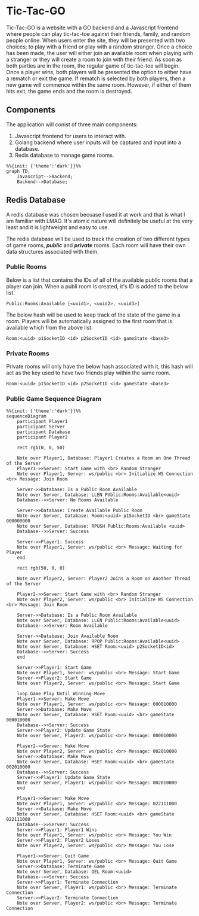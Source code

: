 # Tic-Tac-GO

Tic-Tac-GO is a website with a GO backend and a Javascript frontend where people can play 
tic-tac-toe against their friends, family, and random people online. When users enter the site, 
they will be presented with two choices; to play with a friend or play with a random stranger. Once
a choice has been made, the user will either join an available room when playing with a stranger
or they will create a room to join with their friend. As soon as both parties are in the room, the 
regular game of tic-tac-toe will begin. Once a player wins, both players will be presented the 
option to either have a rematch or exit the game. If rematch is selected by both players, then a
new game will commence within the same room. However, if either of them hits exit, the game ends 
and the room is destroyed.  

## Components

The application will conist of three main components:
1) Javascript frontend for users to interact with.
2) Golang backend where user inputs will be captured and input into a database.
3) Redis database to manage game rooms.

```mermaid
%%{init: {'theme':'dark'}}%%
graph TD;
    Javascript-->Backend;
    Backend-->Database;
```

## Redis Database

A redis database was chosen becuase I used it at work and that is what I am familiar with LMAO.
It's atomic nature will definitely be useful at the very least and it is lightweight and easy to 
use.

The redis database will be used to track the creation of two different types of game rooms, 
_**public**_ and _**private**_ rooms. Each room will have their own data structures associated with
them.

### Public Rooms

Below is a list that contains the IDs of all of the available public rooms that a player can join.
When a publi room is created, it's ID is added to the below list.

```
Public:Rooms:Available [<uuid1>, <uuid2>, <uuid3>]
```

The below hash will be used to keep track of the state of the game in a room. Players will be
automatically assigned to the first room that is available which from the above list.

```
Room:<uuid> p1SocketID <id> p2SocketID <id> gameState <base3>
```

### Private Rooms

Private rooms will only have the below hash associated with it, this hash will act as the key used
to have two friends play within the same room.

```
Room:<uuid> p1SocketID <id> p2SocketID <id> gameState <base3>
```

### Public Game Sequence Diagram

```mermaid
%%{init: {'theme':'dark'}}%%
sequenceDiagram
    participant Player1
    participant Server
    participant Database
    participant Player2

    rect rgb(0, 0, 50)

    Note over Player1, Database: Player1 Creates a Room on One Thread of the Server
    Player1->>Server: Start Game with <br> Random Stranger 
    Note over Player1, Server: ws/public <br> Initialize WS Connection <br> Message: Join Room

    Server->>Database: Is a Public Room Available
    Note over Server, Database: LLEN PUblic:Rooms:Available<uuid>
    Database-->>Server: No Rooms Available

    Server->>Database: Create Available Public Room
    Note over Server, Database: Room:<uuid> p1SocketID <br> gameState 000000000
    Note over Server, Database: RPUSH Public:Rooms:Available <uuid>
    Database-->>Server: Success

    Server->>Player1: Success
    Note over Player1, Server: ws/public <br> Message: Waiting for Player
    end

    rect rgb(50, 0, 0) 
   
    Note over Player2, Server: Player2 Joins a Room on Another Thread of the Server

    Player2->>Server: Start Game with <br> Random Stranger 
    Note over Player2, Server: ws/public <br> Initialize WS Connection <br> Message: Join Room

    Server->>Database: Is a Public Room Available
    Note over Server, Database: LLEN Public:Rooms:Available<uuid>
    Database-->>Server: Room Available

    Server->>Database: Join Available Room
    Note over Server, Database: RPOP Public:Rooms:Available<uuid>
    Note over Server, Database: HSET Room:<uuid> p2SocketID<id>
    Database-->>Server: Success
    end
    
    Server->>Player1: Start Game
    Note over Player1, Server: ws/public <br> Message: Start Game
    Server->>Player2: Start Game
    Note over Player2, Server: ws/public <br> Message: Start Game

    loop Game Play Until Winning Move
    Player1->>Server: Make Move
    Note over Player1, Server: ws/public <br> Message: 000010000
    Server->>Database: Make Move
    Note over Server, Database: HSET Room:<uuid> <br> gameState 000010000
    Database-->>Server: Success
    Server->>Player2: Update Game State
    Note over Server, Player2: ws/public <br> Message: 000010000

    Player2->>Server: Make Move
    Note over Player2, Server: ws/public <br> Message: 002010000
    Server->>Database: Make Move
    Note over Server, Database: HSET Room:<uuid> <br> gameState 002010000
    Database-->>Server: Success
    Server->>Player1: Update Game State
    Note over Server, Player1: ws/public <br> Message: 002010000
    end

    Player1->>Server: Make Move
    Note over Player1, Server: ws/public <br> Message: 022111000
    Server->>Database: Make Move
    Note over Server, Database: HSET Room:<uuid> <br> gameState 022111000
    Database-->>Server: Success
    Server->>Player1: Player1 Wins
    Note over Player1, Server: ws/public <br> Message: You Win
    Server->>Player2: Player2 Loses
    Note over Player2, Server: ws/public <br> Message: You Lose

    Player1->>Server: Quit Game
    Note over Player1, Server: ws/public <br> Message: Quit Game
    Server->>Database: Terminate Game
    Note over Server, Database: DEL Room:<uuid>
    Database-->>Server: Success
    Server->>Player1: Terminate Connection
    Note over Server, Player1: ws/public <br> Message: Terminate Connection 
    Server->>Player2: Terminate Connection
    Note over Server, Player2: ws/public <br> Message: Terminate Connection 
```

